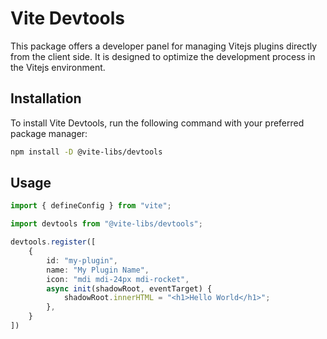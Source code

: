 # Vite Devtools

This package offers a developer panel for managing Vitejs plugins directly from the client side. It is designed to optimize the development process in the Vitejs environment.

## Installation

To install Vite Devtools, run the following command with your preferred package manager:

```sh
npm install -D @vite-libs/devtools
```

## Usage

```ts
import { defineConfig } from "vite";

import devtools from "@vite-libs/devtools";

devtools.register([
    {
        id: "my-plugin",
        name: "My Plugin Name",
        icon: "mdi mdi-24px mdi-rocket",
        async init(shadowRoot, eventTarget) {
            shadowRoot.innerHTML = "<h1>Hello World</h1>";
        },
    }
])
```
